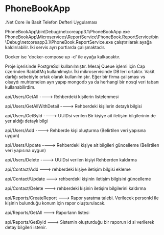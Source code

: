 # PhoneBookApp
.Net Core ile Basit Telefon Defteri Uygulaması


PhoneBookApp\bin\Debug\netcoreapp3.1\PhoneBookApp.exe
PhoneBookApp\Microservices\ReportService\PhoneBook.ReportService\bin\Debug\netcoreapp3.1\PhoneBook.ReportService.exe
çalıştırılarak ayağa kaldırılabilir. İki servis ayrı portlarda çalışmaktadır.

Docker ise 'docker-compose up -d' ile ayağa kalkacaktır.

Proje içerisinde PostgreSql kullanılmıştır.
Mesaj Queue işlemi için Cap üzerinden RabbitMq kullanılmıştır.
İki mikroservisinde DB leri ortaktır. Vakit darlığı sebebiyle ortak olarak kullanılmıştır. Eğer bir firma çalışması vs olsaydı muhtemelen ayrı yapıp mongodb ya da herhangi bir nosql veri tabanı kullanabilirdim.



api/Users/GetAll    ----> Rehberdeki kişilerin listelenmesi

api/Users/GetAllWithDetail   ----> Rehberdeki kişilerin detaylı bilgisi 

api/Users/GetById     ----> UUIDsi verilen Bir kişiye ait iletişim bilgilerinin de yer aldığı detaylı bilgi

api/Users/Add      ---->   Rehberde kişi oluşturma (Belirtilen veri yapısına uygun)

api/Users/Update   ---->    Rehberdeki kişiye ait bilgileri güncelleme (Belirtilen veri yapısına uygun)

api/Users/Delete   ----> UUIDsi verilen kişiyi Rehberden kaldırma 


api/Contact/Add     ---> rehberdeki kişiye iletişim bilgisi ekleme

api/Contact/Update  ---> rehberdeki kişinin iletişim bilgisini güncelleme

api/Contact/Delete  ---> rehberdeki kişinin iletişim bilgilerini kaldırma


api/Reports/CreateReport    ---> Rapor yaratma talebi. Verilecek personId ile kişinin bulunduğu konum için rapor oluşturulacak.

api/Reports/GetAll          ---> Raporların listesi 

api/Reports/GetById         ---> Sistemin oluşturduğu bir raporun id si verilerek detay bilgileri istenir.

